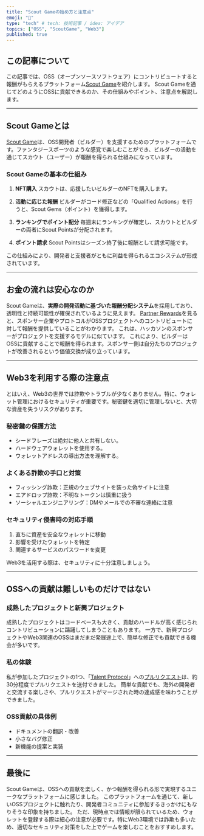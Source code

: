 ```yaml
---
title: "Scout Gameの始め方と注意点"
emoji: "🙌"
type: "tech" # tech: 技術記事 / idea: アイデア
topics: ["OSS", "ScoutGame", "Web3"]
published: true
---
```


## この記事について

この記事では、OSS（オープンソースソフトウェア）にコントリビュートすると報酬がもらえるプラットフォーム[Scout Game](https://scoutgame.xyz/home)を紹介します。
Scout Gameを通じてどのようにOSSに貢献できるのか、その仕組みやポイント、注意点を解説します。

---

## Scout Gameとは

[Scout Game](https://scoutgame.xyz/info)は、OSS開発者（ビルダー）を支援するためのプラットフォームです。ファンタジースポーツのような感覚で楽しむことができ、ビルダーの活動を通じてスカウト（ユーザー）が報酬を得られる仕組みになっています。

### Scout Gameの基本の仕組み

1. **NFT購入**
   スカウトは、応援したいビルダーのNFTを購入します。

2. **活動に応じた報酬**
   ビルダーがコード修正などの「Qualified Actions」を行うと、Scout Gems（ポイント）を獲得します。

3. **ランキングでポイント配分**
   毎週末にランキングが確定し、スカウトとビルダーの両者にScout Pointsが分配されます。

4. **ポイント請求**
   Scout Pointsはシーズン終了後に報酬として請求可能です。

この仕組みにより、開発者と支援者がともに利益を得られるエコシステムが形成されています。

---

## お金の流れは安心なのか

Scout Gameは、**実際の開発活動に基づいた報酬分配システム**を採用しており、透明性と持続可能性が確保されているように見えます。
[Partner Rewards](https://scoutgame.xyz/info/partner-rewards)を見ると、スポンサー企業やプロトコルがOSSプロジェクトへのコントリビュートに対して報酬を提供していることがわかります。
これは、ハッカソンのスポンサーがプロジェクトを支援するモデルに似ています。
これにより、ビルダーはOSSに貢献することで報酬を得られます。スポンサー側は自分たちのプロジェクトが改善されるという価値交換が成り立っています。

---

## Web3を利用する際の注意点

とはいえ、Web3の世界では詐欺やトラブルが少なくありません。特に、ウォレット管理におけるセキュリティが重要です。秘密鍵を適切に管理しないと、大切な資産を失うリスクがあります。

### 秘密鍵の保護方法

- シードフレーズは絶対に他人と共有しない。
- ハードウェアウォレットを使用する。
- ウォレットアドレスの導出方法を理解する。

### よくある詐欺の手口と対策

- フィッシング詐欺：正規のウェブサイトを装った偽サイトに注意
- エアドロップ詐欺：不明なトークンは慎重に扱う
- ソーシャルエンジニアリング：DMやメールでの不審な連絡に注意

### セキュリティ侵害時の対応手順

1. 直ちに資産を安全なウォレットに移動
2. 影響を受けたウォレットを特定
3. 関連するサービスのパスワードを変更

Web3を活用する際は、セキュリティに十分注意しましょう。

---

## OSSへの貢献は難しいものだけではない

### 成熟したプロジェクトと新興プロジェクト

成熟したプロジェクトはコードベースも大きく、貢献のハードルが高く感じられコントリビューションに躊躇してしまうこともあります。
一方で、新興プロジェクトやWeb3関連のOSSはまだまだ発展途上で、簡単な修正でも貢献できる機会が多いです。

### 私の体験

私が参加したプロジェクトの1つ、「[Talent Protocol](https://www.talentprotocol.com/)」への[プルリクエスト](https://github.com/talentprotocol/contracts/pull/106)は、約30分程度でプルリクエストを送付できました。
簡単な貢献でも、海外の開発者と交流する楽しさや、プルリクエストがマージされた時の達成感を味わうことができました。

### OSS貢献の具体例

- ドキュメントの翻訳・改善
- 小さなバグ修正
- 新機能の提案と実装

---

## 最後に

Scout Gameは、OSSへの貢献を楽しく、かつ報酬を得られる形で実現するユニークなプラットフォームに感じました。
このプラットフォームを通じて、新しいOSSプロジェクトに触れたり、開発者コミュニティに参加するきっかけにもなりそうな印象を持ちました。
ただ、現時点では情報が限られているため、ウォレットを登録する際は細心の注意が必要です。特にWeb3環境では詐欺も多いため、適切なセキュリティ対策をした上でゲームを楽しむことをおすすめします。
